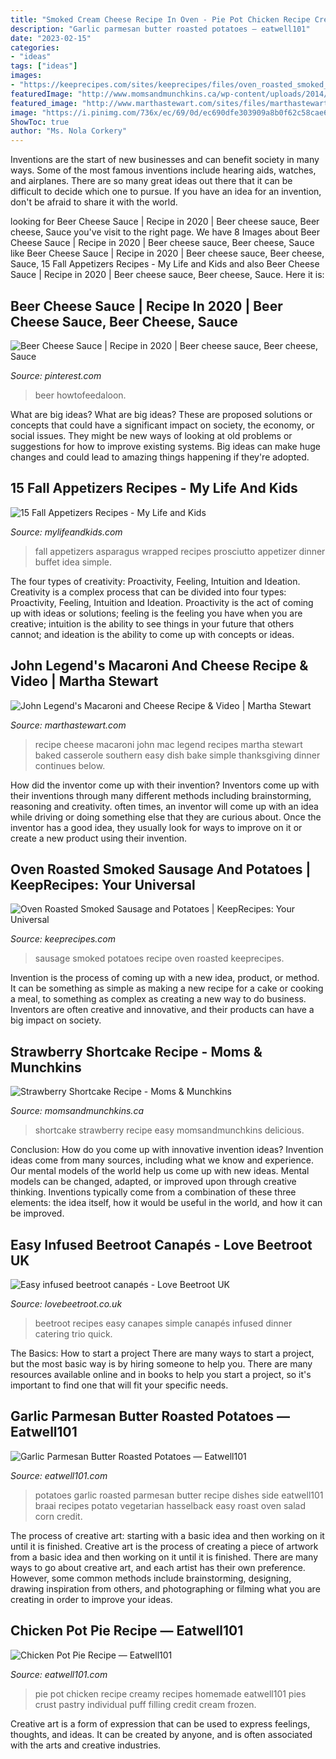 ```yaml
---
title: "Smoked Cream Cheese Recipe In Oven - Pie Pot Chicken Recipe Creamy Recipes Homemade Eatwell101 Pies Crust Pastry Individual Puff Filling Credit Cream Frozen"
description: "Garlic parmesan butter roasted potatoes — eatwell101"
date: "2023-02-15"
categories:
- "ideas"
tags: ["ideas"]
images:
- "https://keeprecipes.com/sites/keeprecipes/files/oven_roasted_smoked_sausage_and_potatoes.jpg"
featuredImage: "http://www.momsandmunchkins.ca/wp-content/uploads/2014/05/strawberry-shortcake-recipe-1.jpg"
featured_image: "http://www.marthastewart.com/sites/files/marthastewart.com/styles/wmax-520-highdpi/public/d22/1103_recipe_macncheese/1103_recipe_macncheese_vert.jpg?itok=0-9kgX5Y"
image: "https://i.pinimg.com/736x/ec/69/0d/ec690dfe303909a8b0f62c58cae6ba10.jpg"
ShowToc: true
author: "Ms. Nola Corkery"
---
```



Inventions are the start of new businesses and can benefit society in many ways. Some of the most famous inventions include hearing aids, watches, and airplanes. There are so many great ideas out there that it can be difficult to decide which one to pursue. If you have an idea for an invention, don't be afraid to share it with the world.

	

		
looking for Beer Cheese Sauce | Recipe in 2020 | Beer cheese sauce, Beer cheese, Sauce you've visit to the right page. We have 8 Images about Beer Cheese Sauce | Recipe in 2020 | Beer cheese sauce, Beer cheese, Sauce like Beer Cheese Sauce | Recipe in 2020 | Beer cheese sauce, Beer cheese, Sauce, 15 Fall Appetizers Recipes - My Life and Kids and also Beer Cheese Sauce | Recipe in 2020 | Beer cheese sauce, Beer cheese, Sauce. Here it is:
		
    
## Beer Cheese Sauce | Recipe In 2020 | Beer Cheese Sauce, Beer Cheese, Sauce

<img loading=lazy src="https://i.pinimg.com/736x/ec/69/0d/ec690dfe303909a8b0f62c58cae6ba10.jpg" onerror="this.onerror=null;this.src='https://tse1.mm.bing.net/th?id=OIP.-F5yY260ficTOLItHCRFpwHaLH&amp;pid=15.1';" alt="Beer Cheese Sauce | Recipe in 2020 | Beer cheese sauce, Beer cheese, Sauce">

_Source: pinterest.com_

>beer howtofeedaloon. 

	

What are big ideas?
What are big ideas? These are proposed solutions or concepts that could have a significant impact on society, the economy, or social issues. They might be new ways of looking at old problems or suggestions for how to improve existing systems. Big ideas can make huge changes and could lead to amazing things happening if they're adopted.

    
## 15 Fall Appetizers Recipes - My Life And Kids

<img loading=lazy src="http://mylifeandkids.com/wp-content/uploads/2016/09/Prosciutto-Wrapped-Asparagus-copy.jpg" onerror="this.onerror=null;this.src='https://tse2.mm.bing.net/th?id=OIP.NF9rseOnPtvsBsZv1snB1QHaLB&amp;pid=15.1';" alt="15 Fall Appetizers Recipes - My Life and Kids">

_Source: mylifeandkids.com_

>fall appetizers asparagus wrapped recipes prosciutto appetizer dinner buffet idea simple. 

	

The four types of creativity: Proactivity, Feeling, Intuition and Ideation.
Creativity is a complex process that can be divided into four types: Proactivity, Feeling, Intuition and Ideation. Proactivity is the act of coming up with ideas or solutions; feeling is the feeling you have when you are creative; intuition is the ability to see things in your future that others cannot; and ideation is the ability to come up with concepts or ideas.

    
## John Legend&#039;s Macaroni And Cheese Recipe &amp; Video | Martha Stewart

<img loading=lazy src="http://www.marthastewart.com/sites/files/marthastewart.com/styles/wmax-520-highdpi/public/d22/1103_recipe_macncheese/1103_recipe_macncheese_vert.jpg?itok=0-9kgX5Y" onerror="this.onerror=null;this.src='https://tse1.mm.bing.net/th?id=OIP.ie_VtKWzEksgGuDv9R3KNQHaJQ&amp;pid=15.1';" alt="John Legend&#039;s Macaroni and Cheese Recipe &amp; Video | Martha Stewart">

_Source: marthastewart.com_

>recipe cheese macaroni john mac legend recipes martha stewart baked casserole southern easy dish bake simple thanksgiving dinner continues below. 

	

How did the inventor come up with their invention?
Inventors come up with their inventions through many different methods including brainstorming, reasoning and creativity. often times, an inventor will come up with an idea while driving or doing something else that they are curious about. Once the inventor has a good idea, they usually look for ways to improve on it or create a new product using their invention.

    
## Oven Roasted Smoked Sausage And Potatoes | KeepRecipes: Your Universal

<img loading=lazy src="https://keeprecipes.com/sites/keeprecipes/files/oven_roasted_smoked_sausage_and_potatoes.jpg" onerror="this.onerror=null;this.src='https://tse1.mm.bing.net/th?id=OIP.6JzSfO09flBRXWJGYvbgcgHaHT&amp;pid=15.1';" alt="Oven Roasted Smoked Sausage and Potatoes | KeepRecipes: Your Universal">

_Source: keeprecipes.com_

>sausage smoked potatoes recipe oven roasted keeprecipes. 

	

Invention is the process of coming up with a new idea, product, or method. It can be something as simple as making a new recipe for a cake or cooking a meal, to something as complex as creating a new way to do business. Inventors are often creative and innovative, and their products can have a big impact on society.

    
## Strawberry Shortcake Recipe - Moms &amp; Munchkins

<img loading=lazy src="http://www.momsandmunchkins.ca/wp-content/uploads/2014/05/strawberry-shortcake-recipe-1.jpg" onerror="this.onerror=null;this.src='https://tse2.mm.bing.net/th?id=OIP.AKbP5igL58XmtVKGYwJZKgHaLH&amp;pid=15.1';" alt="Strawberry Shortcake Recipe - Moms &amp; Munchkins">

_Source: momsandmunchkins.ca_

>shortcake strawberry recipe easy momsandmunchkins delicious. 

	

Conclusion: How do you come up with innovative invention ideas?
Invention ideas come from many sources, including what we know and experience. Our mental models of the world help us come up with new ideas. Mental models can be changed, adapted, or improved upon through creative thinking. Inventions typically come from a combination of these three elements: the idea itself, how it would be useful in the world, and how it can be improved.

    
## Easy Infused Beetroot Canapés - Love Beetroot UK

<img loading=lazy src="http://www.lovebeetroot.co.uk/wp-content/uploads/2015/06/Trio-of-Quick-Beetroot-Canapes-780x1024.jpg" onerror="this.onerror=null;this.src='https://tse1.mm.bing.net/th?id=OIP.9SaQQUT8P9l5CJLBLRenUwHaJu&amp;pid=15.1';" alt="Easy infused beetroot canapés - Love Beetroot UK">

_Source: lovebeetroot.co.uk_

>beetroot recipes easy canapes simple canapés infused dinner catering trio quick. 

	

The Basics: How to start a project
There are many ways to start a project, but the most basic way is by hiring someone to help you. There are many resources available online and in books to help you start a project, so it's important to find one that will fit your specific needs.

    
## Garlic Parmesan Butter Roasted Potatoes — Eatwell101

<img loading=lazy src="https://www.eatwell101.com/wp-content/uploads/2017/04/easy-hasselback-potatoes-recipe.jpg" onerror="this.onerror=null;this.src='https://tse4.mm.bing.net/th?id=OIP.v8_KzUjqJ0GPMkqedr2qwwHaLH&amp;pid=15.1';" alt="Garlic Parmesan Butter Roasted Potatoes — Eatwell101">

_Source: eatwell101.com_

>potatoes garlic roasted parmesan butter recipe dishes side eatwell101 braai recipes potato vegetarian hasselback easy roast oven salad corn credit. 

	

The process of creative art: starting with a basic idea and then working on it until it is finished.
Creative art is the process of creating a piece of artwork from a basic idea and then working on it until it is finished. There are many ways to go about creative art, and each artist has their own preference. However, some common methods include brainstorming, designing, drawing inspiration from others, and photographing or filming what you are creating in order to improve your ideas.

    
## Chicken Pot Pie Recipe — Eatwell101

<img loading=lazy src="https://www.eatwell101.com/wp-content/uploads/2017/12/recipe-chicken-pot-pie.jpg" onerror="this.onerror=null;this.src='https://tse3.mm.bing.net/th?id=OIP.LiyrBgplxjuwnzcAE8KbLQHaLH&amp;pid=15.1';" alt="Chicken Pot Pie Recipe — Eatwell101">

_Source: eatwell101.com_

>pie pot chicken recipe creamy recipes homemade eatwell101 pies crust pastry individual puff filling credit cream frozen. 

	

Creative art is a form of expression that can be used to express feelings, thoughts, and ideas. It can be created by anyone, and is often associated with the arts and creative industries.

